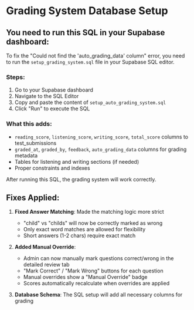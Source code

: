 # Grading System Database Setup

## You need to run this SQL in your Supabase dashboard:

To fix the "Could not find the 'auto_grading_data' column" error, you need to run the `setup_grading_system.sql` file in your Supabase SQL editor.

### Steps:

1. Go to your Supabase dashboard
2. Navigate to the SQL Editor
3. Copy and paste the content of `setup_auto_grading_system.sql`
4. Click "Run" to execute the SQL

### What this adds:

- `reading_score`, `listening_score`, `writing_score`, `total_score` columns to test_submissions
- `graded_at`, `graded_by`, `feedback`, `auto_grading_data` columns for grading metadata
- Tables for listening and writing sections (if needed)
- Proper constraints and indexes

After running this SQL, the grading system will work correctly.

## Fixes Applied:

1. **Fixed Answer Matching**: Made the matching logic more strict

   - "child" vs "childs" will now be correctly marked as wrong
   - Only exact word matches are allowed for flexibility
   - Short answers (1-2 chars) require exact match

2. **Added Manual Override**:

   - Admin can now manually mark questions correct/wrong in the detailed review tab
   - "Mark Correct" / "Mark Wrong" buttons for each question
   - Manual overrides show a "Manual Override" badge
   - Scores automatically recalculate when overrides are applied

3. **Database Schema**: The SQL setup will add all necessary columns for grading
